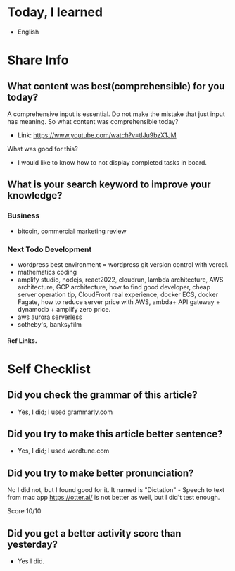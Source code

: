 # Today, I learned 
- English

# Share Info
## What content was best(comprehensible) for you today?
A comprehensive input is essential. 
Do not make the mistake that just input has meaning.
So what content was comprehensible today?
- Link: https://www.youtube.com/watch?v=tlJu9bzX1JM

What was good for this?
- I would like to know how to not display completed tasks in board.


## What is your search keyword to improve your knowledge?
### Business
- bitcoin, commercial marketing review 

### Next Todo Development
- wordpress best environment = wordpress git version control with vercel.
- mathematics coding
- amplify studio, nodejs, react2022, cloudrun, lambda architecture, AWS architecture, GCP architecture, how to find good developer, cheap server operation tip, CloudFront real experience, docker ECS, docker Fagate, how to reduce server price with AWS, ambda+ API gateway + dynamodb + amplify zero price.
- aws aurora serverless
- sotheby's, banksyfilm

#### Ref Links.

# Self Checklist
## Did you check the grammar of this article?
- Yes, I did; I used grammarly.com 

## Did you try to make this article better sentence?
- Yes, I did; I used wordtune.com

## Did you try to make better pronunciation?
No I did not, but I found good for it. It named is "Dictation" - Speech to text from mac app
https://otter.ai/ is not better as well, but I did't test enough.

Score 10/10

## Did you get a better activity score than yesterday?
- Yes I did.



